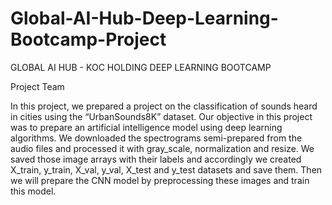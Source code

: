 # Global-AI-Hub-Deep-Learning-Bootcamp-Project

GLOBAL AI HUB - KOC HOLDING DEEP LEARNING BOOTCAMP

Project Team

In this project, we prepared a project on the classification of sounds heard in cities using the “UrbanSounds8K” dataset. Our objective in this project was to prepare an artificial intelligence model using deep learning algorithms. We downloaded the spectrograms semi-prepared from the audio files and processed it with gray_scale, normalization and resize. We saved those image arrays with their labels and accordingly we created X_train, y_train, X_val, y_val, X_test and y_test datasets and save them. Then we will prepare the CNN model by preprocessing these images and train this model.
